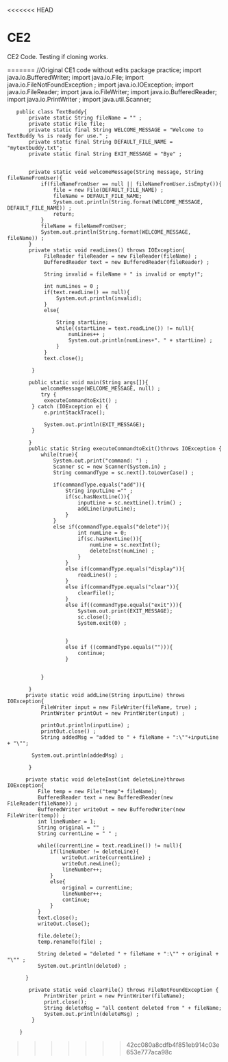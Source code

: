 <<<<<<< HEAD
# CE2
CE2 Code. Testing if cloning works.






















=======
//Original CE1 code without edits
package practice;
	import java.io.BufferedWriter;
	import java.io.File;
	import java.io.FileNotFoundException ;
	import java.io.IOException;
	import java.io.FileReader;
	import java.io.FileWriter;
	import java.io.BufferedReader;
	import java.io.PrintWriter ;
	import java.util.Scanner;

	   public class TextBuddy{
		   private static String fileName = "" ;
		   private static File file;
		   private static final String WELCOME_MESSAGE = "Welcome to TextBuddy %s is ready for use." ;
		   private static final String DEFAULT_FILE_NAME = "mytextbuddy.txt";
		   private static final String EXIT_MESSAGE = "Bye" ;
		   
		   
		   private static void welcomeMessage(String message, String fileNameFromUser){
			   if(fileNameFromUser == null || fileNameFromUser.isEmpty()){
				   file = new File(DEFAULT_FILE_NAME) ;
				   fileName = DEFAULT_FILE_NAME;
				   System.out.println(String.format(WELCOME_MESSAGE, DEFAULT_FILE_NAME)) ;
				   return;
			   }
			   fileName = fileNameFromUser;
			   System.out.println(String.format(WELCOME_MESSAGE, fileName)) ;
		   }
		   private static void readLines() throws IOException{
				FileReader fileReader = new FileReader(fileName) ;
				BufferedReader text = new BufferedReader(fileReader) ;
				
				String invalid = fileName + " is invalid or empty!";
				
				int numLines = 0 ;
				if(text.readLine() == null){
					System.out.println(invalid);
				}
				else{
					
					String startLine;
					while((startLine = text.readLine()) != null){
						numLines++ ;
						System.out.println(numLines+". " + startLine) ;
					}
				}
				text.close();
				
			}
		
		   public static void main(String args[]){
			   welcomeMessage(WELCOME_MESSAGE, null) ;
			   try {
				executeCommandtoExit() ;
			} catch (IOException e) {
				e.printStackTrace();
				
				System.out.println(EXIT_MESSAGE);
			}
			   
		   }
		   public static String executeCommandtoExit()throws IOException {
			   while(true){
				   System.out.print("command: ") ;
				   Scanner sc = new Scanner(System.in) ;
				   String commandType = sc.next().toLowerCase() ;
				   
				   if(commandType.equals("add")){
					   String inputLine ="" ;
					   if(sc.hasNextLine()){	
						   inputLine = sc.nextLine().trim() ;
						   addLine(inputLine);
					   }
				   }
				   else if(commandType.equals("delete")){
						   int numLine = 0;
						   if(sc.hasNextLine()){
							   numLine = sc.nextInt();
							   deleteInst(numLine) ;
						   }
					   }
					   else if(commandType.equals("display")){
						   readLines() ;
					   }
					   else if(commandType.equals("clear")){
						   clearFile();
					   }
					   else if((commandType.equals("exit"))){
						   System.out.print(EXIT_MESSAGE);
						   sc.close();
						   System.exit(0) ;
						   
						   
					   }
					   else if ((commandType.equals(""))){
						   continue;
					   }
					   
				   
			   }	   
					
		   }
		  private static void addLine(String inputLine) throws IOException{
			   FileWriter input = new FileWriter(fileName, true) ;
			   PrintWriter printOut = new PrintWriter(input) ;
			   
			   printOut.println(inputLine) ;
			   printOut.close() ;
			   String addedMsg = "added to " + fileName + ":\""+inputLine + "\"";
			   
			System.out.println(addedMsg) ;
			   	
		   }
		  
		  private static void deleteInst(int deleteLine)throws IOException{
			  File temp = new File("temp"+ fileName);
			  BufferedReader text = new BufferedReader(new FileReader(fileName)) ;
			  BufferedWriter writeOut = new BufferedWriter(new FileWriter(temp)) ;
			  int lineNumber = 1;
			  String original = "" ;
			  String currentLine = " " ;

			  while((currentLine = text.readLine()) != null){
				  if(lineNumber != deleteLine){
					  writeOut.write(currentLine) ;
					  writeOut.newLine();
					  lineNumber++;
				  }
				  else{
					  original = currentLine;
					  lineNumber++;
					  continue;
				  }
			  }
			  text.close();
			  writeOut.close();

			  file.delete();
			  temp.renameTo(file) ;

			  String deleted = "deleted " + fileName + ":\"" + original + "\"" ;
			  System.out.println(deleted) ;

		  }
		  
		   private static void clearFile() throws FileNotFoundException {
				PrintWriter print = new PrintWriter(fileName);
				print.close();
				String deleteMsg = "all content deleted from " + fileName;
				System.out.println(deleteMsg) ;
			}

		}
		   
>>>>>>> 42cc080a8cdfb4f851eb914c03e653e777aca98c
